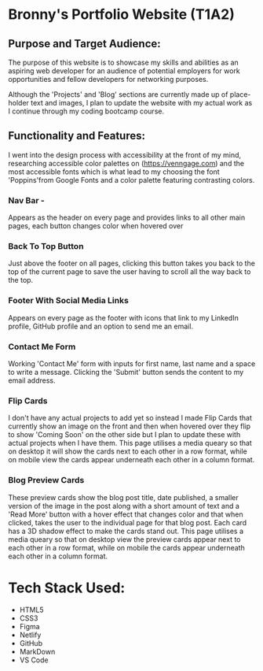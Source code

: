 # Bronny's Portfolio Website (T1A2)

## Purpose and Target Audience:

The purpose of this website is to showcase my skills and abilities as an aspiring web developer for an audience of potential employers for work opportunities and fellow developers for networking purposes.

Although the 'Projects' and 'Blog' sections are currently made up of place-holder text and images, I plan to update the website with my actual work as I continue through my coding bootcamp course.

## Functionality and Features:

I went into the design process with accessibility at the front of my mind, researching accessible color palettes on (https://venngage.com) and the most accessible fonts which is what lead to my choosing the font 'Poppins'from Google Fonts and a color palette featuring contrasting colors.

### Nav Bar -

Appears as the header on every page and provides links to all other main pages, each button changes color when hovered over

### Back To Top Button

Just above the footer on all pages, clicking this button takes you back to the top of the current page to save the user having to scroll all the way back to the top.

### Footer With Social Media Links

Appears on every page as the footer with icons that link to my LinkedIn profile, GitHub profile and an option to send me an email.

### Contact Me Form

Working 'Contact Me' form with inputs for first name, last name and a space to write a message. Clicking the 'Submit' button sends the content to my email address.

### Flip Cards

I don't have any actual projects to add yet so instead I made Flip Cards that currently show an image on the front and then when hovered over they flip to show 'Coming Soon' on the other side but I plan to update these with actual projects when I have them. This page utilises a media queary so that on desktop it will show the cards next to each other in a row format, while on mobile view the cards appear underneath each other in a column format.

### Blog Preview Cards

These preview cards show the blog post title, date published, a smaller version of the image in the post along with a short amount of text and a 'Read More' button with a hover effect that changes color and that when clicked, takes the user to the individual page for that blog post. Each card has a 3D shadow effect to make the cards stand out. This page utilises a media queary so that on desktop view the preview cards appear next to each other in a row  format, while on mobile the cards appear  underneath each other in a column format.

# Tech Stack Used:

- HTML5
- CSS3
- Figma
- Netlify
- GitHub
- MarkDown
- VS Code
